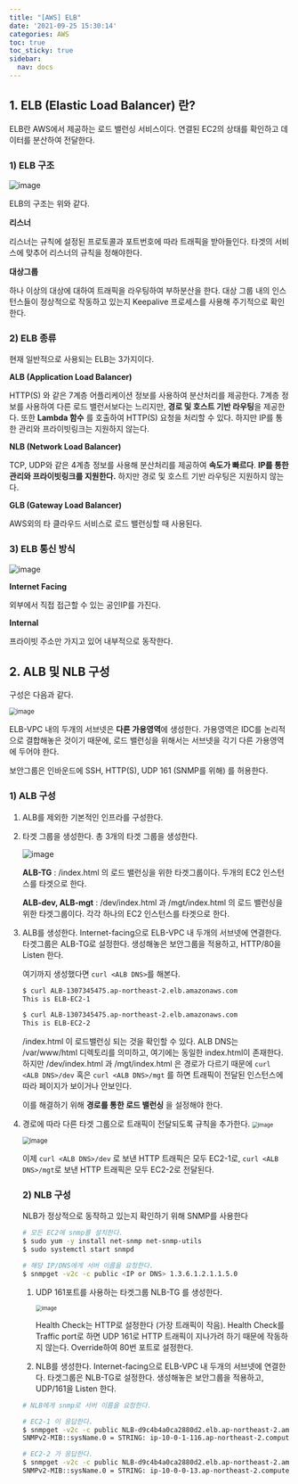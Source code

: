 ```yaml
---
title: "[AWS] ELB"
date: '2021-09-25 15:30:14'
categories: AWS
toc: true
toc_sticky: true
sidebar:
  nav: docs
---
```

## 1. ELB (Elastic Load Balancer) 란?

ELB란 AWS에서 제공하는 로드 밸런싱 서비스이다. 연결된 EC2의 상태를 확인하고 데이터를 분산하여 전달한다.



### 1) ELB 구조

![image](https://user-images.githubusercontent.com/60495897/134759839-4ee32345-d41e-43ed-a3a2-dd0a81301f5e.png)

ELB의 구조는 위와 같다.

**리스너**

리스너는 규칙에 설정된 프로토콜과 포트번호에 따라 트래픽을 받아들인다. 타겟의 서비스에 맞추어 리스너의 규칙을 정해야한다.

**대상그룹**

하나 이상의 대상에 대하여 트래픽을 라우팅하여 부하분산을 한다. 대상 그룹 내의 인스턴스들이 정상적으로 작동하고 있는지 Keepalive 프로세스를 사용해 주기적으로 확인한다. 



### 2) ELB 종류

현재 일반적으로 사용되는 ELB는 3가지이다.

**ALB (Application Load Balancer)**

HTTP(S) 와 같은 7계층 어플리케이션 정보를 사용하여 분산처리를 제공한다. 7계층 정보를 사용하여 다른 로드 밸런서보다는 느리지만, **경로 및 호스트 기반 라우팅**을 제공한다. 또한 **Lambda 함수** 를 호출하여 HTTP(S) 요청을 처리할 수 있다. 하지만 IP를 통한 관리와 프라이빗링크는 지원하지 않는다. 



**NLB (Network Load Balancer)**

TCP, UDP와 같은 4계층 정보를 사용해 분산처리를 제공하여 **속도가 빠르다**. **IP를 통한 관리와 프라이빗링크를 지원한다.** 하지만 경로 및 호스트 기반 라우팅은 지원하지 않는다. 



**GLB (Gateway Load Balancer)**

AWS외의 타 클라우드 서비스로 로드 밸런싱할 때  사용된다.



### 3) ELB 통신 방식

![image](https://user-images.githubusercontent.com/60495897/134760158-e4ff5e41-b6ea-41a8-9d35-f964316741a5.png)

**Internet Facing**

외부에서 직접 접근할 수 있는 공인IP를 가진다.



**Internal**

프라이빗 주소만 가지고 있어 내부적으로 동작한다.



## 2. ALB 및 NLB 구성

구성은 다음과 같다.

<img src="https://user-images.githubusercontent.com/60495897/134762943-398a6855-ae64-4093-a0d0-4a0de7f2d857.png" alt="image" style="zoom:80%;" />

ELB-VPC 내의 두개의 서브넷은 **다른 가용영역**에 생성한다. 가용영역은 IDC를 논리적으로 결합해놓은 것이기 때문에, 로드 밸런싱을 위해서는 서브넷을 각기 다른 가용영역에 두어야 한다.

보안그룹은 인바운드에 SSH, HTTP(S), UDP 161 (SNMP를 위해) 를 허용한다.



### 1) ALB 구성



1. ALB를 제외한 기본적인 인프라를 구성한다.

2. 타겟 그룹을 생성한다. 총 3개의 타겟 그룹을 생성한다.

   ![image](https://user-images.githubusercontent.com/60495897/134763054-d451c0c6-1f1e-4833-a6e9-2259606950e9.png)

   **ALB-TG** : /index.html 의 로드 밸런싱을 위한 타겟그룹이다. 두개의 EC2 인스턴스를 타겟으로 한다.

   **ALB-dev, ALB-mgt** : /dev/index.html 과 /mgt/index.html 의 로드 밸런싱을 위한 타겟그룹이다. 각각 하나의 EC2 인스턴스를 타겟으로 한다. 

3. ALB를 생성한다. Internet-facing으로 ELB-VPC 내 두개의 서브넷에 연결한다. 타겟그룹은 ALB-TG로 설정한다. 생성해놓은 보안그룹을 적용하고, HTTP/80을 Listen 한다.

   여기까지 생성했다면 ```curl <ALB DNS>```를 해본다.

   ```bash
   $ curl ALB-1307345475.ap-northeast-2.elb.amazonaws.com
   This is ELB-EC2-1
   
   $ curl ALB-1307345475.ap-northeast-2.elb.amazonaws.com
   This is ELB-EC2-2
   ```

   /index.html 이 로드밸런싱 되는 것을 확인할 수 있다. ALB DNS는 /var/www/html 디렉토리를 의미하고, 여기에는 동일한 index.html이 존재한다. 하지만 /dev/index.html 과 /mgt/index.html 은 경로가 다르기 때문에 ``curl <ALB DNS>/dev`` 혹은 ``curl <ALB DNS>/mgt`` 를 하면 트래픽이 전달된 인스턴스에 따라 페이지가 보이거나 안보인다. 

   이를 해결하기 위해 **경로를 통한 로드 밸런싱** 을 설정해야 한다. 

4. 경로에 따라 다른 타겟 그룹으로 트래픽이 전달되도록 규칙을 추가한다.
   <img src="https://user-images.githubusercontent.com/60495897/134763390-d2a1e5f0-c6fa-4d23-850e-cb65ac786b69.png" alt="image" style="zoom:67%;" />

   <img src="https://user-images.githubusercontent.com/60495897/134763473-d0bdc9db-72d9-4700-99b5-eaaf2f3e3af6.png" alt="image" style="zoom:80%;" />


   이제 ``curl <ALB DNS>/dev`` 로 보낸 HTTP 트래픽은 모두 EC2-1로, ``curl <ALB DNS>/mgt``로 보낸 HTTP 트래픽은 모두 EC2-2로 전달된다.

   

   

   ### 2) NLB 구성

   NLB가 정상적으로 동작하고 있는지 확인하기 위해 SNMP를 사용한다

   ```bash
   # 모든 EC2에 snmp를 설치한다.
   $ sudo yum -y install net-snmp net-snmp-utils
   $ sudo systemctl start snmpd
   
   # 해당 IP/DNS에게 서버 이름을 요청한다.
   $ snmpget -v2c -c public <IP or DNS> 1.3.6.1.2.1.1.5.0
   ```

   

   1. UDP 161포트를 사용하는 타겟그룹 NLB-TG 를 생성한다.

      <img src="https://user-images.githubusercontent.com/60495897/134764296-4b7c844a-f236-4918-8130-edf2e1255dcd.png" alt="image" style="zoom: 67%;" />

      Health Check는 HTTP로 설정한다 (가장 트래픽이 작음). Health Check를 Traffic port로 하면 UDP 161로 HTTP 트래픽이 지나가려 하기 때문에 작동하지 않는다. Override하여 80번 포트로 설정한다.

   2. NLB를 생성한다. Internet-facing으로 ELB-VPC 내 두개의 서브넷에 연결한다. 타겟그룹은 NLB-TG로 설정한다. 생성해놓은 보안그룹을 적용하고, UDP/161을 Listen 한다.

   

   ```bash
   # NLB에게 snmp로 서버 이름을 요청한다.
   
   # EC2-1 이 응답한다.
   $ snmpget -v2c -c public NLB-d9c4b4a0ca2880d2.elb.ap-northeast-2.amazonaws.com 1.3.6.1.2.1.1.5.0
   SNMPv2-MIB::sysName.0 = STRING: ip-10-0-1-116.ap-northeast-2.compute.internal
   
   # EC2-2 가 응답한다.
   $ snmpget -v2c -c public NLB-d9c4b4a0ca2880d2.elb.ap-northeast-2.amazonaws.com 1.3.6.1.2.1.1.5.0
   SNMPv2-MIB::sysName.0 = STRING: ip-10-0-0-13.ap-northeast-2.compute.internal
   ```
